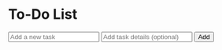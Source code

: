 <!DOCTYPE html>
<html lang="en">
<head>
  <meta charset="UTF-8">
  <meta name="viewport" content="width=device-width, initial-scale=1.0">
  <title>To-Do List</title>
  <link rel="stylesheet" href="styles.css">
</head>
<body>
  <div class="container">
    <h1>To-Do List</h1>
    <input type="text" id="task-input" placeholder="Add a new task">
    <input type="text" id="details-input" placeholder="Add task details (optional)">
    <button onclick="addTask()">Add</button>
    <ul id="task-list"></ul>
  </div>
  <script src="script.js"></script>
</body>
</html>
